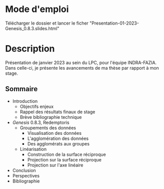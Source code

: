 # Mode d'emploi

Télécharger le dossier et lancer le ficher "Presentation-01-2023-Genesis_0.8.3.slides.html"

# Description

Présentation de janvier 2023 au sein du LPC, pour l'équipe INDRA-FAZIA. Dans celle-ci, je présente les avancements de ma thèse par rapport à mon stage. 

## Sommaire
* Introduction
  * Objectifs  enjeux
  * Rappel des résultats finaux de stage
  * Brève bibliographie technique
* $Genesis\ 0.8.3$, Redemptoris
  * Groupements des données
    * Visualisation des données
    * L'agglomération des données
    * Des agglomérats aux groupes
  * Linéarisation
    * Construction de la surface réciproque
    * Projection sur la surface réciproque
    * Projection sur l'axe linéaire
* Conclusion
* Perspectives
* Bibliographie
